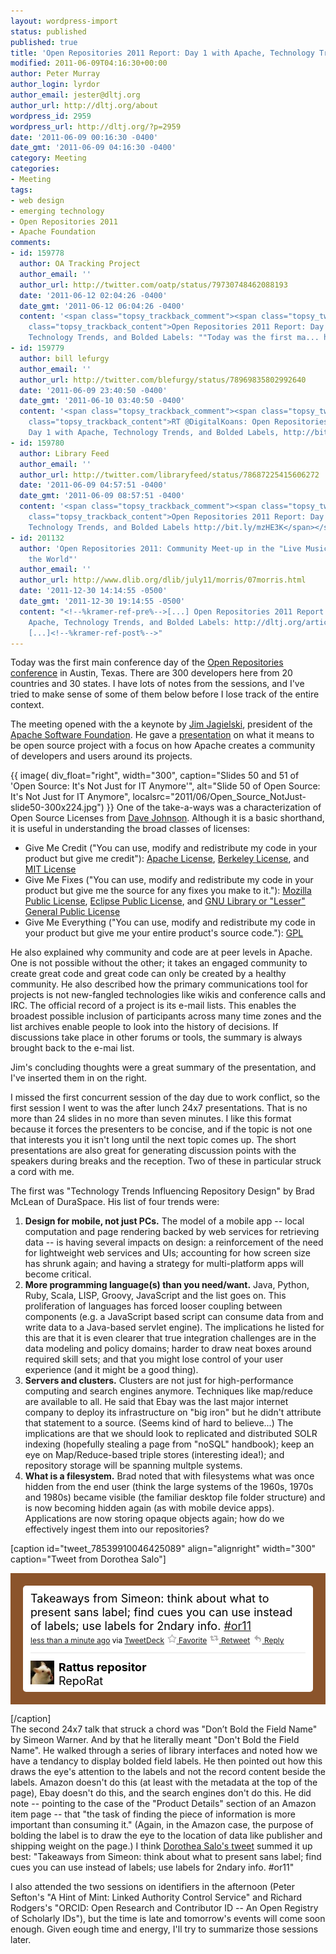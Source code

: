 ```yaml
---
layout: wordpress-import
status: published
published: true
title: 'Open Repositories 2011 Report: Day 1 with Apache, Technology Trends, and Bolded Labels'
modified: 2011-06-09T04:16:30+00:00
author: Peter Murray
author_login: lyrdor
author_email: jester@dltj.org
author_url: http://dltj.org/about
wordpress_id: 2959
wordpress_url: http://dltj.org/?p=2959
date: '2011-06-09 00:16:30 -0400'
date_gmt: '2011-06-09 04:16:30 -0400'
category: Meeting
categories:
- Meeting
tags:
- web design
- emerging technology
- Open Repositories 2011
- Apache Foundation
comments:
- id: 159778
  author: OA Tracking Project
  author_email: ''
  author_url: http://twitter.com/oatp/status/79730748462088193
  date: '2011-06-12 02:04:26 -0400'
  date_gmt: '2011-06-12 06:04:26 -0400'
  content: '<span class="topsy_trackback_comment"><span class="topsy_twitter_username"><span
    class="topsy_trackback_content">Open Repositories 2011 Report: Day 1 with Apache,
    Technology Trends, and Bolded Labels: ""Today was the first ma... http://bit.ly/j5RSa6</span></span>'
- id: 159779
  author: bill lefurgy
  author_email: ''
  author_url: http://twitter.com/blefurgy/status/78969835802992640
  date: '2011-06-09 23:40:50 -0400'
  date_gmt: '2011-06-10 03:40:50 -0400'
  content: '<span class="topsy_trackback_comment"><span class="topsy_twitter_username"><span
    class="topsy_trackback_content">RT @DigitalKoans: Open Repositories 2011 Report:
    Day 1 with Apache, Technology Trends, and Bolded Labels, http://bit.ly/kVyn0O</span></span>'
- id: 159780
  author: Library Feed
  author_email: ''
  author_url: http://twitter.com/libraryfeed/status/78687225415606272
  date: '2011-06-09 04:57:51 -0400'
  date_gmt: '2011-06-09 08:57:51 -0400'
  content: '<span class="topsy_trackback_comment"><span class="topsy_twitter_username"><span
    class="topsy_trackback_content">Open Repositories 2011 Report: Day 1 with Apache,
    Technology Trends, and Bolded Labels http://bit.ly/mzHE3K</span></span>'
- id: 201132
  author: 'Open Repositories 2011: Community Meet-up in the "Live Music Capital of
    the World"'
  author_email: ''
  author_url: http://www.dlib.org/dlib/july11/morris/07morris.html
  date: '2011-12-30 14:14:55 -0500'
  date_gmt: '2011-12-30 19:14:55 -0500'
  content: "<!--%kramer-ref-pre%-->[...] Open Repositories 2011 Report: Day 1 with
    Apache, Technology Trends, and Bolded Labels: http://dltj.org/article/or11-report-2/
    [...]<!--%kramer-ref-post%-->"
---
```

<p>Today was the first main conference day of the <a href="https://conferences.tdl.org/or/index.php/OR2011/OR2011main">Open Repositories conference</a> in Austin, Texas.  There are 300 developers here from 20 countries and 30 states.  I have lots of notes from the sessions, and I've tried to make sense of some of them below before I lose track of the entire context.</p>
<p>The meeting opened with the a keynote by <a href="http://www.jimjag.com/" title="Excuse me, do I know you?">Jim Jagielski</a>, president of the <a href="http://www.apache.org/" title="Welcome to The Apache Software Foundation!">Apache Software Foundation</a>.  He gave a <a href="http://people.apache.org/~jim/presos/OR2011/Open_Source_NotJust.pdf" title="Presentation Slides from Open Source: It's Not Just for IT Anymore">presentation</a> on what it means to be open source project with a focus on how Apache creates a community of developers and users around its projects.</p>
<p>{{ image(
    div_float="right",
    width="300",
    caption="Slides 50 and 51 of 'Open Source: It&#039;s Not Just for IT Anymore'",
    alt="Slide 50 of Open Source: It&#039;s Not Just for IT Anymore",
    localsrc="2011/06/Open_Source_NotJust-slide50-300x224.jpg") }}
One of the take-a-ways was a characterization of Open Source Licenses from <a href="http://rollerweblogger.org/roller/entry/gimme_credit_gimme_fixes_gimme" title="Blogging Roller: Gimme credit, gimme fixes, gimme it ALL!">Dave Johnson</a>.  Although it is a basic shorthand, it is useful in understanding the broad classes of licenses:</p>
<ul type="disc">
<li>Give Me Credit ("You can use, modify and redistribute my code in your product but give me credit"): <a href="http://www.opensource.org/licenses/apachepl.php" title="Apache Public Licenses | Open Source Initiative">Apache License</a>, <a href="http://www.opensource.org/licenses/bsd-license.php" title="Open Source Initiative OSI - The BSD License:Licensing | Open Source Initiative">Berkeley License</a>, and <a href="http://www.opensource.org/licenses/mit-license.php" title="Open Source Initiative OSI - The MIT License (MIT):Licensing | Open Source Initiative">MIT License</a></li>
<li>Give Me Fixes ("You can use, modify and redistribute my code in your product but give me the source for any fixes you make to it."):  <a href="http://www.opensource.org/licenses/mozilla1.1.php" title="Open Source Initiative OSI - Mozilla Public License 1.1 (MPL-1.1) :Licensing | Open Source Initiative">Mozilla Public License</a>, <a href="http://www.opensource.org/licenses/EPL-1.0" title="Open Source Initiative OSI - Eclipse Public License 1.0 (EPL-1.0):Licensing | Open Source Initiative">Eclipse Public License</a>, and <a href="http://www.opensource.org/licenses/lgpl-license.php" title="LGPL Licenses | Open Source Initiative">GNU Library or "Lesser" General Public License</a></li>
<li>Give Me Everything ("You can use, modify and redistribute my code in your product but give me your entire product's source code."): <a href="http://www.opensource.org/licenses/gpl-license.php" title="GNU General Public License Versions | Open Source Initiative">GPL</a></li>
</ul>
<p>He also explained why community and code are at peer levels in Apache.  One is not possible without the other; it takes an engaged community to create great code and great code can only be created by a healthy community.  He also described how the primary communications tool for projects is not new-fangled technologies like wikis and conference calls and IRC.  The official record of a project is its e-mail lists.  This enables the broadest possible inclusion of participants across many time zones and the list archives enable people to look into the history of decisions.  If discussions take place in other forums or tools, the summary is always brought back to the e-mai list.</p>
<p>Jim's concluding thoughts were a great summary of the presentation, and I've inserted them in on the right.</p>
<p>I missed the first concurrent session of the day due to work conflict, so the first session I went to was the after lunch 24x7 presentations.  That is no more than 24 slides in no more than seven minutes.  I like this format because it forces the presenters to be concise, and if the topic is not one that interests you it isn't long until the next topic comes up.  The short presentations are also great for generating discussion points with the speakers during breaks and the reception.  Two of these in particular struck a cord with me.</p>
<p>The first was "Technology Trends Influencing Repository Design" by Brad McLean of DuraSpace.  His list of four trends were:</p>
<ol type="1" start="1">
<li><strong>Design for mobile, not just PCs.</strong>  The model of a mobile app -- local computation and page rendering backed by web services for retrieving data -- is having several impacts on design:  a reinforcement of the need for lightweight web services and UIs; accounting for how screen size has shrunk again; and having a  strategy for multi-platform apps will become critical.</li>
<li><strong>More programming language(s) than you need/want.</strong>  Java, Python, Ruby, Scala, LISP, Groovy, JavaScript and the list goes on.  This proliferation of languages has forced looser coupling between components (e.g. a JavaScript based script can consume data from and write data to a Java-based servlet engine).  The implications he listed for this are that it is even clearer that true integration challenges are in the data modeling and policy domains; harder to draw neat boxes around required skill sets; and that you might lose control of your user experience (and it might be a good thing).</li>
<li><strong>Servers and clusters.</strong>  Clusters are not just for high-performance computing and search engines anymore.  Techniques like map/reduce are available to all.  He said that Ebay was the last major internet company to deploy its infrastructure on "big iron" but he didn't attribute that statement to a source.  (Seems kind of hard to believe...)  The implications are that we should look to replicated and distributed SOLR indexing (hopefully stealing a page from "noSQL" handbook); keep an eye on Map/Reduce-based triple stores (interesting idea!); and repository storage will be spanning multple systems.</li>
<li><strong>What is a filesystem.</strong> Brad noted that with filesystems what was once hidden from the end user (think the large systems of the 1960s, 1970s and 1980s) became visible (the familiar desktop file folder structure) and is now becoming hidden again (as with mobile device apps).  Applications are now storing opaque objects again; how do we effectively ingest them into our repositories?</li>
</ol>
<p>[caption id="tweet_78539910046425089" align="alignright" width="300" caption="Tweet from Dorothea Salo"]<!-- https://twitter.com/reporat/statuses/78539910046425089 --><br />
<style type='text/css'>.bbpBox78539910046425089 {background:url(http://a1.twimg.com/images/themes/theme8/bg.gif) #8B542B;padding:20px;margin:0px;} p.bbpTweet{background:#fff;padding:10px 12px 10px 12px;margin:0;min-height:48px;color:#000;font-size:18px !important;line-height:22px;-moz-border-radius:5px;-webkit-border-radius:5px} p.bbpTweet span.metadata{display:block;width:100%;clear:both;margin-top:8px;padding-top:12px;height:40px;border-top:1px solid #fff;border-top:1px solid #e6e6e6} p.bbpTweet span.metadata span.author{line-height:19px} p.bbpTweet span.metadata span.author img{float:left;margin:0 7px 0 0px;width:38px;height:38px} p.bbpTweet a:hover{text-decoration:underline}p.bbpTweet span.timestamp{font-size:12px;display:block}</style>
<div class='bbpBox78539910046425089'>
<p class='bbpTweet'>Takeaways from Simeon: think about what to present sans label; find cues you can use instead of labels; use labels for 2ndary info. <a href="http://twitter.com/search?q=%23or11" title="#or11" class="tweet-url hashtag" rel="nofollow">#or11</a><span class='timestamp'><a title='Wed Jun 08 19:12:28 +0000 2011' href='https://twitter.com/reporat/statuses/78539910046425089'>less than a minute ago</a> via <a href="http://www.tweetdeck.com" rel="nofollow" title="TweetDeck - Your social world">TweetDeck</a> <a href='http://twitter.com/intent/favorite?tweet_id=78539910046425089' title="http://twitter.com/intent/favorite?tweet_id=78539910046425089"><img src="/assets/images/2011/06/favorite.png" /> Favorite</a> <a href='http://twitter.com/intent/retweet?tweet_id=78539910046425089' title="http://twitter.com/intent/retweet?tweet_id=78539910046425089"><img src="/assets/images/2011/06/retweet.png" /> Retweet</a> <a href='http://twitter.com/intent/tweet?in_reply_to=78539910046425089' title="http://twitter.com/intent/tweet?in_reply_to=78539910046425089"><img src="/assets/images/2011/06/reply.png" /> Reply</a></span><span class='metadata'><span class='author'><span class="removed_link" title="http://twitter.com/RepoRat"><img src="/assets/images/2011/06/rat_normal.jpg" /></span><strong><span class="removed_link" title="http://twitter.com/RepoRat">Rattus repositor</span></strong><br />RepoRat</span></span></p>
</div>
<p> <!-- end of tweet -->[/caption]<br />
The second 24x7 talk that struck a chord was "Don&rsquo;t Bold the Field Name" by Simeon Warner.  And by that he literally meant "Don't Bold the Field Name".  He walked through a series of library interfaces and noted how we have a tendancy to display bolded field labels.  He then pointed out how this draws the eye's attention to the labels and not the record content beside the labels.  Amazon doesn't do this (at least with the metadata at the top of the page), Ebay doesn't do this, and the search engines don't do this.  He did note -- pointing to the case of the "Product Details" section of an Amazon item page -- that "the task of finding the piece of information is more important than consuming it."  (Again, in the Amazon case, the purpose of bolding the label is to draw the eye to the location of data like publisher and shipping weight on the page.)  I think <a href="https://twitter.com/reporat/statuses/78539910046425089">Dorothea Salo's tweet</a> summed it up best:  "Takeaways from Simeon: think about what to present sans label; find cues you can use instead of labels; use labels for 2ndary info. #or11"</p>
<p>I also attended the two sessions on identifiers in the afternoon (Peter Sefton's "A Hint of Mint: Linked Authority Control Service" and Richard Rodgers's "ORCID: Open Research and Contributor ID -- An Open Registry of Scholarly IDs"), but the time is late and tomorrow's events will come soon enough.  Given eough time and energy, I'll try to summarize those sessions later.</p>

